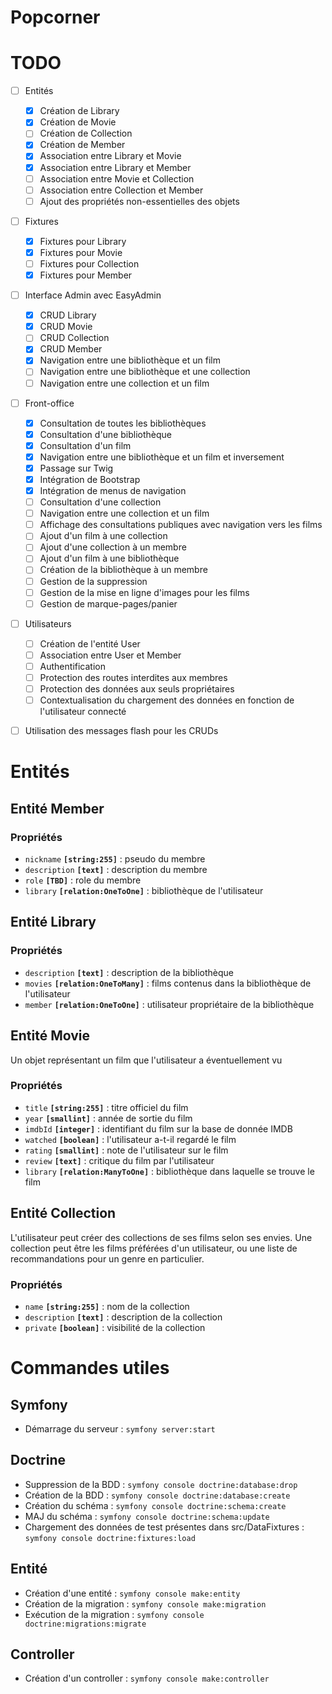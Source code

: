 # Popcorner

# TODO

- [ ] Entités
    - [x] Création de Library
    - [x] Création de Movie
    - [ ] Création de Collection
    - [x] Création de Member
    - [x] Association entre Library et Movie
    - [x] Association entre Library et Member
    - [ ] Association entre Movie et Collection
    - [ ] Association entre Collection et Member
    - [ ] Ajout des propriétés non-essentielles des objets
- [ ] Fixtures
    - [x] Fixtures pour Library
    - [x] Fixtures pour Movie
    - [ ] Fixtures pour Collection
    - [x] Fixtures pour Member
- [ ] Interface Admin avec EasyAdmin
    - [x] CRUD Library
    - [x] CRUD Movie
    - [ ] CRUD Collection
    - [x] CRUD Member
    - [x] Navigation entre une bibliothèque et un film
    - [ ] Navigation entre une bibliothèque et une collection
    - [ ] Navigation entre une collection et un film
- [ ] Front-office
    - [x] Consultation de toutes les bibliothèques
    - [x] Consultation d'une bibliothèque
    - [x] Consultation d'un film
    - [x] Navigation entre une bibliothèque et un film et inversement
    - [x] Passage sur Twig
    - [x] Intégration de Bootstrap
    - [x] Intégration de menus de navigation
    - [ ] Consultation d'une collection
    - [ ] Navigation entre une collection et un film
    - [ ] Affichage des consultations publiques avec navigation vers les films
    - [ ] Ajout d'un film à une collection
    - [ ] Ajout d'une collection à un membre
    - [ ] Ajout d'un film à une bibliothèque
    - [ ] Création de la bibliothèque à un membre
    - [ ] Gestion de la suppression
    - [ ] Gestion de la mise en ligne d'images pour les films
    - [ ] Gestion de marque-pages/panier
- [ ] Utilisateurs
    - [ ] Création de l'entité User
    - [ ] Association entre User et Member
    - [ ] Authentification
    - [ ] Protection des routes interdites aux membres
    - [ ] Protection des données aux seuls propriétaires
    - [ ] Contextualisation du chargement des données en fonction de l'utilisateur connecté
- [ ] Utilisation des messages flash pour les CRUDs



# Entités

## Entité Member

### Propriétés
- `nickname` **`[string:255]`** : pseudo du membre
- `description` **`[text]`** : description du membre
- `role` **`[TBD]`** : role du membre
- `library` **`[relation:OneToOne]`** : bibliothèque de l'utilisateur


## Entité Library

### Propriétés
- `description` **`[text]`** : description de la bibliothèque
- `movies` **`[relation:OneToMany]`** : films contenus dans la bibliothèque de l'utilisateur
- `member` **`[relation:OneToOne]`** : utilisateur propriétaire de la bibliothèque

## Entité Movie
Un objet représentant un film que l'utilisateur a éventuellement vu

### Propriétés
- `title` **`[string:255]`** : titre officiel du film
- `year` **`[smallint]`** : année de sortie du film
- `imdbId` **`[integer]`** : identifiant du film sur la base de donnée IMDB
- `watched` **`[boolean]`** : l'utilisateur a-t-il regardé le film
- `rating` **`[smallint]`** : note de l'utilisateur sur le film
- `review` **`[text]`** : critique du film par l'utilisateur
- `library` **`[relation:ManyToOne]`** : bibliothèque dans laquelle se trouve le film


## Entité Collection
L'utilisateur peut créer des collections de ses films selon ses envies. Une collection peut être les films préférées d'un utilisateur, ou une liste de recommandations pour un genre en particulier.

### Propriétés
- `name` **`[string:255]`** : nom de la collection
- `description` **`[text]`** : description de la collection
- `private` **`[boolean]`** : visibilité de la collection


# Commandes utiles

## Symfony

- Démarrage du serveur : `symfony server:start`

## Doctrine

- Suppression de la BDD : `symfony console doctrine:database:drop`
- Création de la BDD : `symfony console doctrine:database:create`
- Création du schéma : `symfony console doctrine:schema:create`
- MAJ du schéma : `symfony console doctrine:schema:update`
- Chargement des données de test présentes dans src/DataFixtures : `symfony console doctrine:fixtures:load`

## Entité

- Création d'une entité : `symfony console make:entity`
- Création de la migration : `symfony console make:migration`
- Exécution de la migration : `symfony console doctrine:migrations:migrate`

## Controller

- Création d'un controller : `symfony console make:controller`
